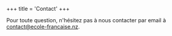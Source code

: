 +++
title = 'Contact'
+++

Pour toute question, n'hésitez pas à nous contacter par email à [contact@ecole-francaise.nz](mailto://contact@ecole-francaise.nz).
